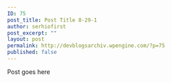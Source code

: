 ```yaml
---
ID: 75
post_title: Post Title 8-29-1
author: serhiofirst
post_excerpt: ""
layout: post
permalink: http://devblogsarchiv.wpengine.com/?p=75
published: false
---
```

Post goes here